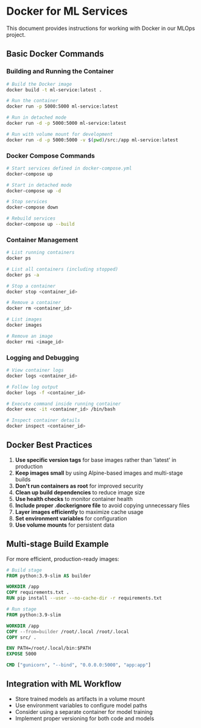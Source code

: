 # Docker for ML Services

This document provides instructions for working with Docker in our MLOps project.

## Basic Docker Commands

### Building and Running the Container

```bash
# Build the Docker image
docker build -t ml-service:latest .

# Run the container
docker run -p 5000:5000 ml-service:latest

# Run in detached mode
docker run -d -p 5000:5000 ml-service:latest

# Run with volume mount for development
docker run -d -p 5000:5000 -v $(pwd)/src:/app ml-service:latest
```

### Docker Compose Commands

```bash
# Start services defined in docker-compose.yml
docker-compose up

# Start in detached mode
docker-compose up -d

# Stop services
docker-compose down

# Rebuild services
docker-compose up --build
```

### Container Management

```bash
# List running containers
docker ps

# List all containers (including stopped)
docker ps -a

# Stop a container
docker stop <container_id>

# Remove a container
docker rm <container_id>

# List images
docker images

# Remove an image
docker rmi <image_id>
```

### Logging and Debugging

```bash
# View container logs
docker logs <container_id>

# Follow log output
docker logs -f <container_id>

# Execute command inside running container
docker exec -it <container_id> /bin/bash

# Inspect container details
docker inspect <container_id>
```

## Docker Best Practices

1. **Use specific version tags** for base images rather than 'latest' in production
2. **Keep images small** by using Alpine-based images and multi-stage builds
3. **Don't run containers as root** for improved security
4. **Clean up build dependencies** to reduce image size
5. **Use health checks** to monitor container health
6. **Include proper .dockerignore file** to avoid copying unnecessary files
7. **Layer images efficiently** to maximize cache usage
8. **Set environment variables** for configuration
9. **Use volume mounts** for persistent data

## Multi-stage Build Example

For more efficient, production-ready images:

```dockerfile
# Build stage
FROM python:3.9-slim AS builder

WORKDIR /app
COPY requirements.txt .
RUN pip install --user --no-cache-dir -r requirements.txt

# Run stage
FROM python:3.9-slim

WORKDIR /app
COPY --from=builder /root/.local /root/.local
COPY src/ .

ENV PATH=/root/.local/bin:$PATH
EXPOSE 5000

CMD ["gunicorn", "--bind", "0.0.0.0:5000", "app:app"]
```

## Integration with ML Workflow

- Store trained models as artifacts in a volume mount
- Use environment variables to configure model paths
- Consider using a separate container for model training
- Implement proper versioning for both code and models